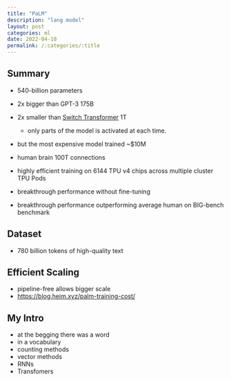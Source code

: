 ```yaml
---
title: "PaLM"
description: "lang model"
layout: post
categories: ml
date: 2022-04-10
permalink: /:categories/:title
---
```


## Summary
- 540-billion parameters
- 2x bigger than GPT-3 175B
- 2x smaller than [Switch Transformer](https://arxiv.org/pdf/2101.03961.pdf) 1T
  - only parts of the model is activated at each time.
- but the most expensive model trained ~$10M
- human brain 100T connections

- highly efficient training on 6144 TPU v4 chips across multiple cluster TPU Pods
- breakthrough performance without fine-tuning
- breakthrough performance outperforming average human on BIG-bench benchmark

## Dataset
- 780 billion tokens of high-quality text


## Efficient Scaling
- pipeline-free allows bigger scale
- https://blog.heim.xyz/palm-training-cost/


## My Intro
- at the begging there was a word
- in a vocabulary
- counting methods
- vector methods
- RNNs
- Transfomers
